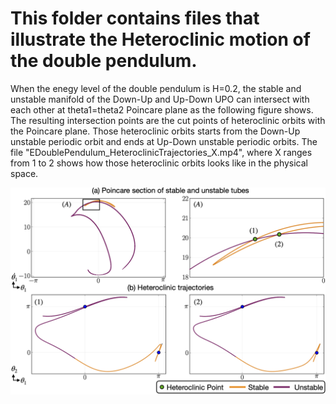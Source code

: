 # This folder contains files that illustrate the Heteroclinic motion of the double pendulum.

When the enegy level of the double pendulum is H=0.2, the stable and unstable manifold of the Down-Up and Up-Down UPO can intersect with each other at theta1=theta2 Poincare plane as the following figure shows. The resulting intersection points are the cut points of heteroclinic orbits with the Poincare plane. Those heteroclinic orbits starts from the Down-Up unstable periodic orbit and ends at Up-Down unstable periodic orbits. The file "EDoublePendulum_HeteroclinicTrajectories_X.mp4", where X ranges from 1 to 2 shows how those heteroclinic orbits looks like in the physical space.

![](HeteroOverview.png)



